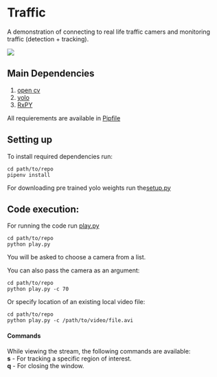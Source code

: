 # Traffic

A demonstration of connecting to real life traffic camers and monitoring traffic (detection + tracking).  

![](media/example.gif)

## Main Dependencies
1. [open cv](https://github.com/skvark/opencv-python)
2. [yolo](https://pjreddie.com/darknet/yolo/)
3. [RxPY](https://github.com/ReactiveX/RxPY)

All requierements are available in [Pipfile](https://github.com/turner11/Traffic/blob/master/Pipfile)

## Setting up

To install required dependencies run:
```
cd path/to/repo
pipenv install 
```

For downloading pre trained yolo weights run the[setup.py](https://github.com/turner11/Traffic/blob/master/settings/setup.py)

## Code execution:
For running the code run [play.py](https://github.com/turner11/Traffic/blob/master/play.py)
```
cd path/to/repo
python play.py
```

You will be asked to choose a camera from a list.

You can also pass the camera as an argument:
```
cd path/to/repo
python play.py -c 70
```

Or specify location of an existing local video file:
```
cd path/to/repo
python play.py -c /path/to/video/file.avi
```

#### Commands
While viewing the stream, the following commands are available:  
**s** - For tracking a specific region of interest.  
**q** - For closing the window.  
